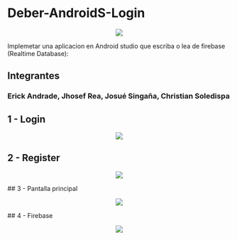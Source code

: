 
# Deber-AndroidS-Login 
<p align="center">
<img src="https://user-images.githubusercontent.com/85883884/187565215-fdc252d7-f07c-4831-a78a-858953ca9231.jpg">
</p>
Implemetar una aplicacion en Android studio que escriba o lea de firebase (Realtime Database):

## Integrantes



### Erick Andrade, Jhosef Rea, Josué Singaña, Christian Soledispa


## 1 - Login

<p align="center">
<img src="https://user-images.githubusercontent.com/65979995/187347657-802bb6d6-09ac-4d38-93ae-28788e054363.jpeg">
</p>

## 2 - Register
<p align="center">
<img src="https://user-images.githubusercontent.com/65979995/187347720-ba87fbcc-0378-4e2c-9d2b-833112cdc401.jpeg">
</p>
## 3 - Pantalla principal
<p align="center">
<img src="https://user-images.githubusercontent.com/65979995/187347739-247e0ca7-0d3f-49b2-984d-5805526c1832.jpeg">
</p>
## 4 - Firebase
<p align="center">
<img src="https://user-images.githubusercontent.com/65979995/187347790-13decc91-38df-4b00-a4c2-e4baba86374f.png">
</p>
